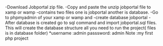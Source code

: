 -Download Jobportal zip file. 
-Copy and paste the unzip jobportal file to xamp or wamp
-contains two files one is jobportal another is database.
-Go to phpmyadmin of your xamp or wamp and -create database jobportal
-After database is created go to sql command and import jobportal.sql files. This will create the database structure all you need to run the project( files is in database folder)
*username :admin passsword:  admin
Note :my first php project

